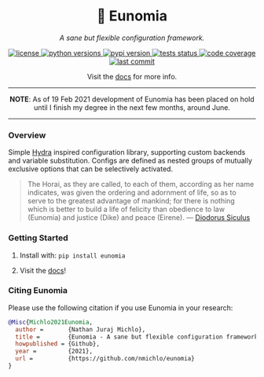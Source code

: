 <p align="center">
    <h1 align="center">📜 Eunomia</h1>
    <p align="center">
        <i>A sane but flexible configuration framework.</i>
    </p>
</p>

<p align="center">
    <a href="https://choosealicense.com/licenses/mit/">
        <img alt="license" src="https://img.shields.io/github/license/nmichlo/eunomia?style=flat-square&color=lightgrey"/>
    </a>
    <a href="https://pypi.org/project/eunomia">
        <img alt="python versions" src="https://img.shields.io/pypi/pyversions/eunomia?style=flat-square"/>
    </a>
    <a href="https://pypi.org/project/eunomia">
        <img alt="pypi version" src="https://img.shields.io/pypi/v/eunomia?style=flat-square&color=blue"/>
    </a>
    <a href="https://github.com/nmichlo/eunomia/actions?query=workflow%3Atest">
        <img alt="tests status" src="https://img.shields.io/github/workflow/status/nmichlo/eunomia/test?label=tests&style=flat-square"/>
    </a>
    <a href="https://codecov.io/gh/nmichlo/eunomia/">
        <img alt="code coverage" src="https://img.shields.io/codecov/c/gh/nmichlo/eunomia?token=86IZK3J038&style=flat-square"/>
    </a>
    <a href="https://github.com/nmichlo/eunomia">
        <img alt="last commit" src="https://img.shields.io/github/last-commit/nmichlo/eunomia?style=flat-square&color=lightgrey"/>
    </a>
</p>

<p align="center">
    <p align="center">
        Visit the <a href="https://eunomia.dontpanic.sh/">docs</a> for more info.
    </p>
</p>

----------------------

<p align="center">
    <b>NOTE</b>: As of 19 Feb 2021 development of Eunomia has been placed on hold until I finish my degree in the next few months, around June.
</p>

----------------------

### Overview

Simple [Hydra](https://github.com/facebookresearch/hydra) inspired configuration
library, supporting custom backends and variable substitution. Configs are defined as nested groups of mutually exclusive options
that can be selectively activated.

> The Horai, as they are called, to each of them, according as her name
> indicates, was given the ordering and adornment of life, so as to serve to
> the greatest advantage of mankind; for there is nothing which is better to
> build a life of felicity than obedience to law (Eunomia) and justice (Dike)
> and peace (Eirene).
> &mdash;&nbsp;[Diodorus&nbsp;Siculus](https://mythology.wikia.org/wiki/Eunomia)

### Getting Started

1. Install with: `pip install eunomia`

2. Visit the [docs](https://eunomia.dontpanic.sh)!

### Citing Eunomia

Please use the following citation if you use Eunomia in your research:

```bibtex
@Misc{Michlo2021Eunomia,
  author =       {Nathan Juraj Michlo},
  title =        {Eunomia - A sane but flexible configuration framework},
  howpublished = {Github},
  year =         {2021},
  url =          {https://github.com/nmichlo/eunomia}
}
```
